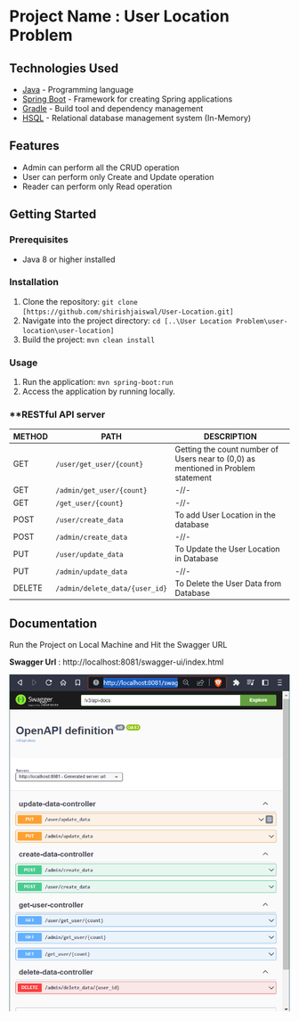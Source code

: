 # **Project Name : User Location Problem**

## **Technologies Used**

- [Java](https://www.java.com) - Programming language
- [Spring Boot](https://spring.io/projects/spring-boot) - Framework for creating Spring applications
- [Gradle](https://maven.apache.org) - Build tool and dependency management
- [HSQL](http://hsqldb.org/) - Relational database management system (In-Memory)

## **Features**

- Admin can perform all the CRUD operation
- User can perform only Create and Update operation
- Reader can perform only Read operation

## **Getting Started**

### **Prerequisites**
- Java 8 or higher installed

### **Installation**

1. Clone the repository: `git clone [https://github.com/shirishjaiswal/User-Location.git]`
2. Navigate into the project directory: `cd [..\User Location Problem\user-location\user-location]`
3. Build the project: `mvn clean install`

### **Usage**

1. Run the application: `mvn spring-boot:run`
2. Access the application by running locally.

### **RESTful API server
| METHOD | PATH | DESCRIPTION |
| --------------- | --------------- | --------------- |
| GET | `/user/get_user/{count}` | Getting the count number of Users near to (0,0) as mentioned in Problem statement |
| GET | `/admin/get_user/{count}` | -//- |
| GET | `/get_user/{count}` | -//-|
| POST | `/user/create_data` | To add User Location in the database |
| POST | `/admin/create_data` | -//- |
| PUT | `/user/update_data` | To Update the User Location in Database |
| PUT | `/admin/update_data` | -//- |
| DELETE | `/admin/delete_data/{user_id}` | To Delete the User Data from Database |
## **Documentation**
Run the Project on Local Machine and Hit the Swagger URL

**Swagger Url** : http://localhost:8081/swagger-ui/index.html

![Alt text](image-1.png)
